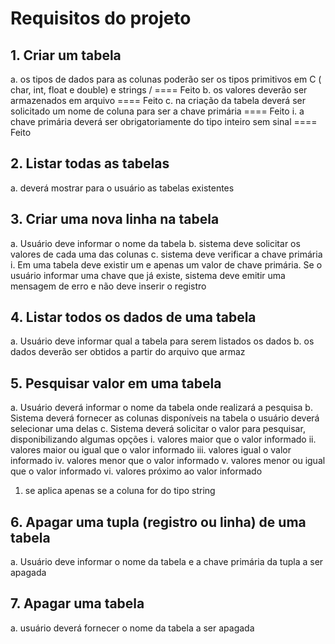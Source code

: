 # Requisitos do projeto

## 1. Criar um tabela

a. os tipos de dados para as colunas poderão ser os tipos primitivos em
C ( char, int, float e double) e strings / ==== Feito
b. os valores deverão ser armazenados em arquivo ==== Feito
c. na criação da tabela deverá ser solicitado um nome de coluna para
ser a chave primária ==== Feito
i. a chave primária deverá ser obrigatoriamente do tipo inteiro
sem sinal ==== Feito

## 2. Listar todas as tabelas

a. deverá mostrar para o usuário as tabelas existentes

## 3. Criar uma nova linha na tabela

a. Usuário deve informar o nome da tabela
b. sistema deve solicitar os valores de cada uma das colunas
c. sistema deve verificar a chave primária
i. Em uma tabela deve existir um e apenas um valor de chave
primária. Se o usuário informar uma chave que já existe,
sistema deve emitir uma mensagem de erro e não deve inserir
o registro

## 4. Listar todos os dados de uma tabela

a. Usuário deve informar qual a tabela para serem listados os dados
b. os dados deverão ser obtidos a partir do arquivo que armaz

## 5. Pesquisar valor em uma tabela

a. Usuário deverá informar o nome da tabela onde realizará a pesquisa
b. Sistema deverá fornecer as colunas disponíveis na tabela o usuário
deverá selecionar uma delas
c. Sistema deverá solicitar o valor para pesquisar, disponibilizando
algumas opções
i. valores maior que o valor informado
ii. valores maior ou igual que o valor informado
iii. valores igual o valor informado
iv. valores menor que o valor informado
v. valores menor ou igual que o valor informado
vi. valores próximo ao valor informado

1. se aplica apenas se a coluna for do tipo string

## 6. Apagar uma tupla (registro ou linha) de uma tabela

a. Usuário deve informar o nome da tabela e a chave primária da tupla a
ser apagada

## 7. Apagar uma tabela

a. usuário deverá fornecer o nome da tabela a ser apagada
